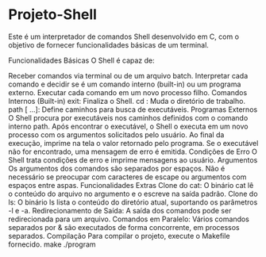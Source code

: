 # Projeto-Shell
Este é um interpretador de comandos Shell desenvolvido em C, com o objetivo de fornecer funcionalidades básicas de um terminal.

Funcionalidades Básicas
O Shell é capaz de:

Receber comandos via terminal ou de um arquivo batch.
Interpretar cada comando e decidir se é um comando interno (built-in) ou um programa externo.
Executar cada comando em um novo processo filho.
Comandos Internos (Built-in)
exit: Finaliza o Shell.
cd <caminho>: Muda o diretório de trabalho.
path <caminho> [<caminho> <caminho> ...]: Define caminhos para busca de executáveis.
Programas Externos
O Shell procura por executáveis nos caminhos definidos com o comando interno path. Após encontrar o executável, o Shell o executa em um novo processo com os argumentos solicitados pelo usuário. Ao final da execução, imprime na tela o valor retornado pelo programa.
Se o executável não for encontrado, uma mensagem de erro é emitida.
Condições de Erro
O Shell trata condições de erro e imprime mensagens ao usuário.
Argumentos
Os argumentos dos comandos são separados por espaços. Não é necessário se preocupar com caracteres de escape ou argumentos com espaços entre aspas.
Funcionalidades Extras
Clone do cat: O binário cat <arquivo> lê o conteúdo do arquivo no argumento e o escreve na saída padrão.
Clone do ls: O binário ls lista o conteúdo do diretório atual, suportando os parâmetros -l e -a.
Redirecionamento de Saída: A saída dos comandos pode ser redirecionada para um arquivo.
Comandos em Paralelo: Vários comandos separados por & são executados de forma concorrente, em processos separados.
Compilação
Para compilar o projeto, execute o Makefile fornecido.
make
./program